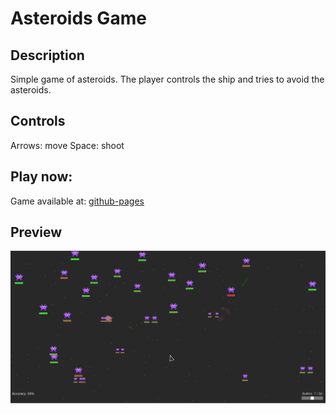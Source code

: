 # Asteroids Game

## Description

Simple game of asteroids. The player controls the ship and tries to avoid the asteroids.

## Controls

Arrows: move
Space: shoot

## Play now:

Game available at: [github-pages](https://kubo550.github.io/Asteroids-Game/)

## Preview

![preview screen](https://raw.githubusercontent.com/kubo550/Asteroids-Game/master/game-preview.png)


